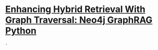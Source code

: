 # [Enhancing Hybrid Retrieval With Graph Traversal: Neo4j GraphRAG Python](https://neo4j.com/blog/developer/enhancing-hybrid-retrieval-graphrag-python-package/?utm_source=chatgpt.com)
	-